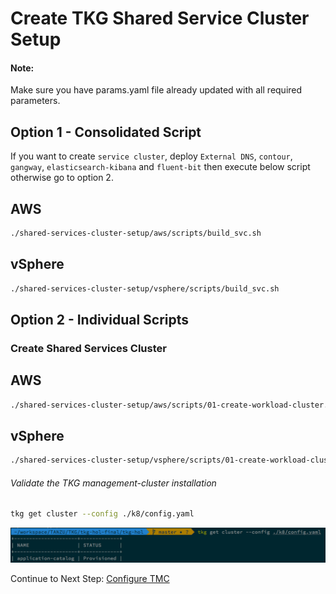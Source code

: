 # Create TKG Shared Service Cluster Setup

#### Note:
Make sure you have params.yaml file already updated with all required parameters.

## Option 1 - Consolidated Script

If you want to create `service cluster`, deploy `External DNS`, `contour`, `gangway`, `elasticsearch-kibana` and `fluent-bit` then execute below script otherwise go to option 2.

## AWS

```bash
./shared-services-cluster-setup/aws/scripts/build_svc.sh
```

## vSphere

```bash
./shared-services-cluster-setup/vsphere/scripts/build_svc.sh
```

## Option 2 - Individual Scripts

### Create Shared Services Cluster

## AWS

```bash
./shared-services-cluster-setup/aws/scripts/01-create-workload-cluster.sh
```

## vSphere

```bash
./shared-services-cluster-setup/vsphere/scripts/01-create-workload-cluster.sh
```


###### Validate the TKG management-cluster installation
```bash
tkg get cluster --config ./k8/config.yaml
```

![shared-cls-1](../img/shared-cls-1.png)


Continue to Next Step: [Configure TMC](01a-configure-tmc.md)
